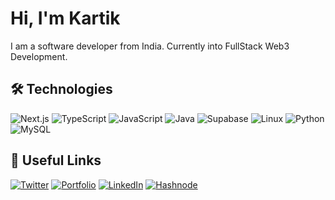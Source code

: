 # Hi, I'm Kartik

I am a software developer from India. Currently into FullStack Web3 Development.

## 🛠 Technologies

![Next.js](https://img.shields.io/badge/next.js-green?logo=next.js&logoColor=white&style=for-the-badge)
![TypeScript](https://img.shields.io/badge/typescript-blue?logo=typescript&logoColor=white&style=for-the-badge)
![JavaScript](https://img.shields.io/badge/javascript-yellow?logo=javascript&logoColor=white&style=for-the-badge)
![Java](https://img.shields.io/badge/Java-red?logo=java&logoColor=white&style=for-the-badge)
![Supabase](https://img.shields.io/badge/Supabase-green?logo=supabase&logoColor=white&style=for-the-badge)
![Linux](https://img.shields.io/badge/linux-black?logo=linux&logoColor=white&style=for-the-badge)
![Python](https://img.shields.io/badge/python-blue?logo=python&logoColor=white&style=for-the-badge)
![MySQL](https://img.shields.io/badge/mysql-orange?logo=mysql&logoColor=white&style=for-the-badge)



## 🔗 Useful Links
[![Twitter](https://img.shields.io/badge/Twitter-blue?logo=twitter&logoColor=white&style=for-the-badge)](https://x.com/kartik___doda)
[![Portfolio](https://img.shields.io/badge/Portfolio-black?logo=portfolio&logoColor=white&style=for-the-badge)](https://kartikdoda.tech/)
[![LinkedIn](https://img.shields.io/badge/LinkedIn-blue?logo=linkedin&logoColor=white&style=for-the-badge)](https://www.linkedin.com/in/kartikd4152g/)
[![Hashnode](https://img.shields.io/badge/Hashnode-red?style=for-the-badge)](https://readyy.hashnode.dev/)


